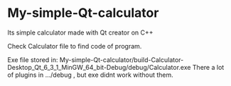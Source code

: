 # My-simple-Qt-calculator
Its simple calculator made with Qt creator on C++

Check Calculator file to find code of program.

Exe file stored in:
My-simple-Qt-calculator/build-Calculator-Desktop_Qt_6_3_1_MinGW_64_bit-Debug/debug/Calculator.exe
There a lot of plugins in .../debug , but exe didnt work without them.
